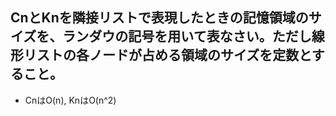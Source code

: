 ## CnとKnを隣接リストで表現したときの記憶領域のサイズを、ランダウの記号を用いて表なさい。ただし線形リストの各ノードが占める領域のサイズを定数とすること。
- CnはO(n), KnはO(n^2)

